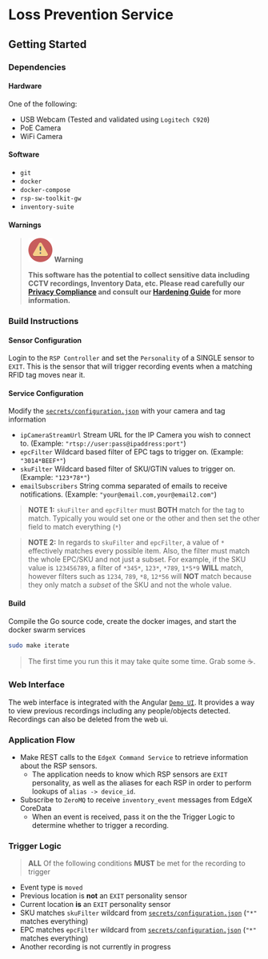 # Loss Prevention Service

## Getting Started

### Dependencies
#### Hardware
One of the following:
- USB Webcam (Tested and validated using `Logitech C920`)
- PoE Camera
- WiFi Camera

#### Software
- `git`
- `docker`
- `docker-compose`
- `rsp-sw-toolkit-gw`
- `inventory-suite`

#### Warnings
> ![](docs/images/alert-48.png) **Warning**
> 
> **This software has the potential to collect sensitive data including
> CCTV recordings, Inventory Data, etc.
> Please read carefully our [Privacy Compliance](https://github.com/intel/rsp-sw-toolkit-im-suite-inventory-suite-gsg#privacy-compliance) 
> and consult our [Hardening Guide](https://github.com/intel/rsp-sw-toolkit-im-suite-inventory-suite-gsg#hardening-your-installation) for more information.**

### Build Instructions

#### Sensor Configuration
Login to the `RSP Controller` and set the `Personality` of a SINGLE sensor to `EXIT`. This is the sensor that will trigger recording events when a matching RFID tag moves near it.

#### Service Configuration
Modify the [`secrets/configuration.json`](secrets/configuration.json) with your camera and tag information

- `ipCameraStreamUrl` Stream URL for the IP Camera you wish to connect to. (Example: `"rtsp://user:pass@ipaddress:port"`)
- `epcFilter` Wildcard based filter of EPC tags to trigger on. (Example: `"3014*BEEF*"`)
- `skuFilter` Wildcard based filter of SKU/GTIN values to trigger on. (Example: `"123*78*"`)
- `emailSubscribers` String comma separated of emails to receive notifications. (Example: `"your@email.com,your@email2.com"`)

> **NOTE 1:** `skuFilter` and `epcFilter` must **BOTH** match for the tag to match. Typically you would set one or the other and then set the other field to match everything (`*`)

> **NOTE 2:** In regards to `skuFilter` and `epcFilter`, a value of `*` effectively matches every possible item. Also, the filter must match the whole EPC/SKU and not just a subset. For example, if the SKU value is `123456789`, a filter of `*345*`, `123*`, `*789`, `1*5*9` **WILL** match, however filters such as `1234`, `789`, `*8`, `12*56` will **NOT** match because they only match a *subset* of the SKU and not the whole value.

#### Build
Compile the Go source code, create the docker images, and start the docker swarm services

```bash
sudo make iterate
```

> The first time you run this it may take quite some time. Grab some :coffee:.


### Web Interface
The web interface is integrated with the Angular [`Demo UI`](http://localhost:4200/loss-prevention). It provides a way to view previous recordings including any people/objects detected. Recordings can also be deleted from the web ui.

### Application Flow
- Make REST calls to the `EdgeX Command Service` to retrieve information about the RSP sensors. 
  - The application needs to know which RSP sensors are `EXIT` personality, as well as the aliases for each RSP in order to perform lookups of `alias -> device_id`.   
- Subscribe to `ZeroMQ` to receive `inventory_event` messages from EdgeX CoreData
  - When an event is received, pass it on the the Trigger Logic to determine whether to trigger a recording.

### Trigger Logic
> **ALL** Of the following conditions **MUST** be met for the recording to trigger
- Event type is `moved`
- Previous location is **not** an `EXIT` personality sensor
- Current location **is** an `EXIT` personality sensor
- SKU matches `skuFilter` wildcard from [`secrets/configuration.json`](secrets/configuration.json) (`"*"` matches everything)
- EPC matches `epcFilter` wildcard from [`secrets/configuration.json`](secrets/configuration.json) (`"*"` matches everything)
- Another recording is not currently in progress
